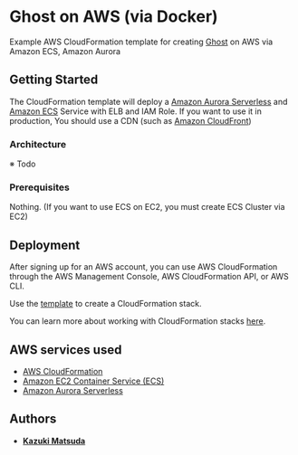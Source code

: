 # Ghost on AWS (via Docker)

Example AWS CloudFormation template for creating [Ghost](https://ghost.org/) on AWS via Amazon ECS, Amazon Aurora

## Getting Started

The CloudFormation template will deploy a [Amazon Aurora Serverless](https://aws.amazon.com/rds/aurora/serverless/) and [Amazon ECS](https://aws.amazon.com/ecs/) Service with ELB and IAM Role. If you want to use it in production, You should use a CDN (such as [Amazon CloudFront](https://aws.amazon.com/cloudfront/))

### Architecture

※ Todo

### Prerequisites

Nothing.
(If you want to use ECS on EC2, you must create ECS Cluster via EC2)

## Deployment

After signing up for an AWS account, you can use AWS CloudFormation through the AWS Management Console, AWS CloudFormation API, or AWS CLI.

Use the [template](fargate-aurora.yaml) to create a CloudFormation stack.

You can learn more about working with CloudFormation stacks [here](http://docs.aws.amazon.com/AWSCloudFormation/latest/UserGuide/stacks.html).

## AWS services used

* [AWS CloudFormation](https://aws.amazon.com/cloudformation/)
* [Amazon EC2 Container Service (ECS)](https://aws.amazon.com/ecs/)
* [Amazon Aurora Serverless](https://aws.amazon.com/rds/aurora/serverless/)

## Authors

- [**Kazuki Matsuda**](https://github.com/mats16)
